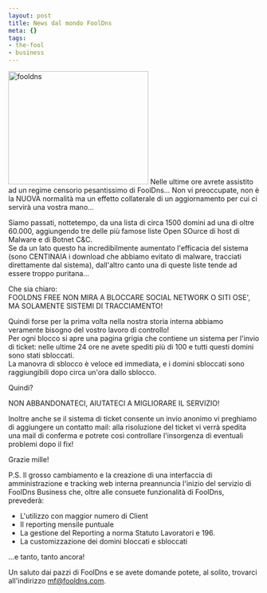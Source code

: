```yaml
--- 
layout: post
title: News dal mondo FoolDns
meta: {}
tags: 
- the-fool
- business
---
```

<a href="http://fast.mgpf.it//2009/02/fooldns.jpg"><img src="http://fast.mgpf.it//2009/02/fooldns.jpg" alt="fooldns" title="fooldns" width="281" height="227" class="alignleft size-full wp-image-1354" /></a>
Nelle ultime ore avrete assistito ad un regime censorio pesantissimo di FoolDns... Non vi preoccupate, non è la NUOVA normalità ma un effetto collaterale di un aggiornamento per cui ci servirà una vostra mano...  
  
Siamo passati, nottetempo, da una lista di circa 1500 domini ad una di
oltre 60.000, aggiungendo tre delle più famose liste Open SOurce di host
di Malware e di Botnet C&C.  
Se da un lato questo ha incredibilmente aumentato l'efficacia del
sistema (sono CENTINAIA i download che abbiamo evitato di malware,
tracciati direttamente dal sistema), dall'altro canto una di queste
liste tende ad essere troppo puritana...  
  
Che sia chiaro:  
FOOLDNS FREE NON MIRA A BLOCCARE SOCIAL NETWORK O SITI OSE', MA
SOLAMENTE SISTEMI DI TRACCIAMENTO!  
  
Quindi forse per la prima volta nella nostra storia interna abbiamo
veramente bisogno del vostro lavoro di controllo!  
Per ogni blocco si apre una pagina grigia che contiene un sistema per
l'invio di ticket: nelle ultime 24 ore ne avete spediti più di 100 e
tutti questi domini sono stati sbloccati.  
La manovra di sblocco è veloce ed immediata, e i domini sbloccati sono
raggiungibili dopo circa un'ora dallo sblocco.  
  
Quindi?  
  
NON ABBANDONATECI, AIUTATECI A MIGLIORARE IL SERVIZIO!  
  
Inoltre anche se il sistema di ticket consente un invio anonimo vi
preghiamo di aggiungere un contatto mail: alla risoluzione del ticket vi
verrà spedita una mail di conferma e potrete così controllare
l'insorgenza di eventuali problemi dopo il fix!  
  
Grazie mille!
  
P.S. Il grosso cambiamento e la creazione di una interfaccia di
amministrazione e tracking web interna preannuncia l'inizio del servizio
di FoolDns Business che, oltre alle consuete funzionalità di FoolDns,
prevederà:  
  
 * L'utilizzo con maggior numero di Client
 * Il reporting mensile puntuale
 * La gestione del Reporting a norma Statuto Lavoratori e 196.
 * La customizzazione dei domini bloccati e sbloccati
 
...e tanto, tanto ancora!  
  
Un saluto dai pazzi di FoolDns e se avete domande potete, al solito,
trovarci all'indirizzo <mf@fooldns.com>.   
